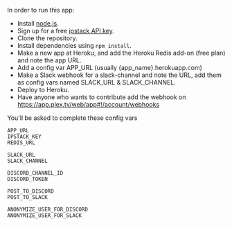 In order to run this app:
 
- Install [node.js](https://nodejs.org/en/).
- Sign up for a free [ipstack API key](https://ipstack.com/signup/free).
- Clone the repository.
- Install dependencies using `npm install`.
- Make a new app at Heroku, and add the Heroku Redis add-on (free plan) and note the app URL.
- Add a config var APP_URL (usually {app_name}.herokuapp.com)
- Make a Slack webhook for a slack-channel and note the URL, add them as config vars named SLACK_URL & SLACK_CHANNEL.
- Deploy to Heroku.
- Have anyone who wants to contribute add the webhook on https://app.plex.tv/web/app#!/account/webhooks

You'll be asked to complete these config vars
```
APP_URL
IPSTACK_KEY
REDIS_URL

SLACK_URL
SLACK_CHANNEL

DISCORD_CHANNEL_ID
DISCORD_TOKEN

POST_TO_DISCORD
POST_TO_SLACK

ANONYMIZE_USER_FOR_DISCORD
ANONYMIZE_USER_FOR_SLACK
```
